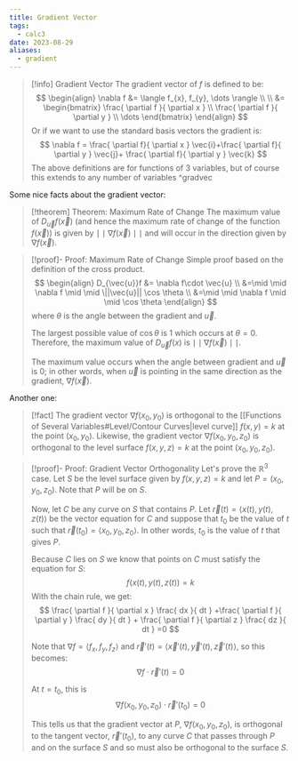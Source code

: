 ```yaml
---
title: Gradient Vector
tags:
  - calc3
date: 2023-08-29
aliases:
  - gradient
---
```

>[!info] Gradient Vector
>The gradient vector of $f$ is defined to be:
>$$
>\begin{align}
>\nabla f &= \langle f_{x}, f_{y}, \dots \rangle \\ \\
>&= \begin{bmatrix}
>\frac{ \partial f }{ \partial x }  \\
>\frac{ \partial f }{ \partial y } \\
> \dots 
>\end{bmatrix}
>\end{align}
>$$
>Or if we want to use the standard basis vectors the gradient is:
>$$
>\nabla f = \frac{ \partial f}{ \partial x }  \vec{i}+\frac{ \partial f}{ \partial y } \vec{j}+ \frac{ \partial  f}{ \partial y } \vec{k}
>$$
>The above definitions are for functions of 3 variables, but of course this extends to any number of variables
^gradvec

Some nice facts about the gradient vector:
>[!theorem] Theorem: Maximum Rate of Change
>The maximum value of $D_{\vec{u}}f(\vec{x})$ (and hence the maximum rate of change of the function $f(\vec{x})$) is given by $\mid \mid \nabla f(\vec{x}) \mid \mid$ and will occur in the direction given by $\nabla f(\vec{x})$.

>[!proof]- Proof: Maximum Rate of Change
> Simple proof based on the definition of the cross product.
> $$
>\begin{align}
>D_{\vec{u}}f &= \nabla f\cdot \vec{u} \\
>&=\mid \mid \nabla f \mid \mid \||\vec{u}|| \cos \theta \\
>&=\mid \mid \nabla f \mid \mid \cos \theta
>\end{align}
>$$
>where $\theta$ is the angle between the gradient and $\vec{u}$.
>
>The largest possible value of $\cos \theta$ is $1$ which occurs at $\theta=0$. Therefore, the maximum value of $D_{\vec{u}}f(x)$ is $\mid \mid \nabla f(\vec{x}) \mid \mid$.
>
>The maximum value occurs when the angle between gradient and $\vec{u}$ is $0$; in other words, when $\vec{u}$ is pointing in the same direction as the gradient, $\nabla f(\vec{x})$.

Another one:
>[!fact]
>The gradient vector $\nabla f(x_{0}, y_{0})$ is orthogonal to the [[Functions of Several Variables#Level/Contour Curves|level curve]] $f(x,y)=k$ at the point $(x_{0}, y_{0})$. Likewise, the gradient vector $\nabla f(x_{0}, y_{0}, z_{0})$ is orthogonal to the level surface $f(x,y,z)=k$ at the point $(x_{0}, y_{0}, z_{0})$.

>[!proof]- Proof: Gradient Vector Orthogonality
>Let's prove the $\mathbb{R}^3$ case. Let $S$ be the level surface given by $f(x,y,z) = k$ and let $P=(x_{0},y_{0},z_{0})$. Note that $P$ will be on $S$.
> 
> Now, let $C$ be any curve on $S$ that contains $P$. Let $\vec{r}(t) = \langle x(t),y(t),z(t) \rangle$ be the vector equation for $C$ and suppose that $t_{0}$ be the value of $t$ such that $\vec{r}(t_{0})=\langle x_{0},y_{0},z_{0} \rangle$. In other words, $t_{0}$ is the value of $t$ that gives $P$.
> 
> Because $C$ lies on $S$ we know that points on $C$ must satisfy the equation for $S$:
> $$
>f(x(t), y(t), z(t)) = k 
>$$
>With the chain rule, we get:
>$$
>\frac{ \partial f }{ \partial x } \frac{ dx }{ dt } +\frac{ \partial f }{ \partial y } \frac{ dy }{ dt } + \frac{ \partial f }{ \partial z } \frac{ dz }{ dt } =0
>$$
>
>Note that $\nabla f = \langle f_{x}, f_{y}, f_{z} \rangle$ and $\vec{r}'(t)=\langle \vec{x}'(t), \vec{y}'(t), \vec{z}'(t)\rangle$, so this becomes:
>$$
>\nabla f \cdot \vec{r}'(t)=0
>$$
>
>At $t=t_{0}$, this is
>$$
>\nabla f(x_{0},y_{0},z_{0}) \cdot \vec{r}'(t_{0})=0
>$$
>
>This tells us that the gradient vector at $P$, $\nabla f(x_{0},y_{0},z_{0})$, is orthogonal to the tangent vector, $\vec{r}'(t_{0})$, to any curve $C$ that passes through $P$ and on the surface $S$ and so must also be orthogonal to the surface $S$.


